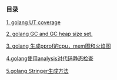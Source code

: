 ### 目录
[1. golang UT coverage](./part1.md#1-golang-ut-coverage)

[2. golang GC and GC heap size set.](./part1.md#2-golang-gc-and-gc-heap-size-set)

[3. golang 生成pprof的cpu，mem图和火焰图](./part1.md#3-golang-生成pprof的cpumem图和火焰图)

[4.golang使用analysis对代码静态检查](./part1.md#4-golang使用analysis对代码静态检查)

[5.golang Stringer生成方法](./part1.md#4-golang-Stringer生成方法)
<!--stackedit_data:
eyJoaXN0b3J5IjpbNDM0MzE0MDUyXX0=
-->